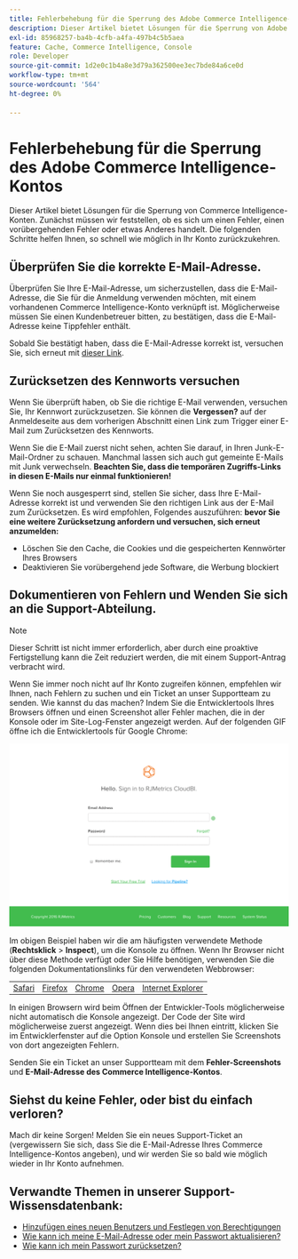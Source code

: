 ```yaml
---
title: Fehlerbehebung für die Sperrung des Adobe Commerce Intelligence-Kontos
description: Dieser Artikel bietet Lösungen für die Sperrung von Adobe Commerce Intelligence-Konten. Zunächst müssen wir feststellen, ob es sich um einen Fehler, einen vorübergehenden Fehler oder etwas Anderes handelt. Die folgenden Schritte helfen Ihnen, so schnell wie möglich in Ihr Konto zurückzukehren.
exl-id: 85968257-ba4b-4cfb-a4fa-497b4c5b5aea
feature: Cache, Commerce Intelligence, Console
role: Developer
source-git-commit: 1d2e0c1b4a8e3d79a362500ee3ec7bde84a6ce0d
workflow-type: tm+mt
source-wordcount: '564'
ht-degree: 0%

---
```


# Fehlerbehebung für die Sperrung des Adobe Commerce Intelligence-Kontos

<!--
BOB: Is this in TOC?
-->

Dieser Artikel bietet Lösungen für die Sperrung von Commerce Intelligence-Konten. Zunächst müssen wir feststellen, ob es sich um einen Fehler, einen vorübergehenden Fehler oder etwas Anderes handelt. Die folgenden Schritte helfen Ihnen, so schnell wie möglich in Ihr Konto zurückzukehren.

## Überprüfen Sie die korrekte E-Mail-Adresse.

Überprüfen Sie Ihre E-Mail-Adresse, um sicherzustellen, dass die E-Mail-Adresse, die Sie für die Anmeldung verwenden möchten, mit einem vorhandenen Commerce Intelligence-Konto verknüpft ist. Möglicherweise müssen Sie einen Kundenbetreuer bitten, zu bestätigen, dass die E-Mail-Adresse keine Tippfehler enthält.

Sobald Sie bestätigt haben, dass die E-Mail-Adresse korrekt ist, versuchen Sie, sich erneut mit [dieser Link](https://dashboard.rjmetrics.com/v2/session/create#/).

## Zurücksetzen des Kennworts versuchen

Wenn Sie überprüft haben, ob Sie die richtige E-Mail verwenden, versuchen Sie, Ihr Kennwort zurückzusetzen. Sie können die **Vergessen?** auf der Anmeldeseite aus dem vorherigen Abschnitt einen Link zum Trigger einer E-Mail zum Zurücksetzen des Kennworts.

Wenn Sie die E-Mail zuerst nicht sehen, achten Sie darauf, in Ihren Junk-E-Mail-Ordner zu schauen. Manchmal lassen sich auch gut gemeinte E-Mails mit Junk verwechseln. **Beachten Sie, dass die temporären Zugriffs-Links in diesen E-Mails nur einmal funktionieren!**

Wenn Sie noch ausgesperrt sind, stellen Sie sicher, dass Ihre E-Mail-Adresse korrekt ist und verwenden Sie den richtigen Link aus der E-Mail zum Zurücksetzen. Es wird empfohlen, Folgendes auszuführen: **bevor Sie eine weitere Zurücksetzung anfordern und versuchen, sich erneut anzumelden:**

* Löschen Sie den Cache, die Cookies und die gespeicherten Kennwörter Ihres Browsers
* Deaktivieren Sie vorübergehend jede Software, die Werbung blockiert

## Dokumentieren von Fehlern und Wenden Sie sich an die Support-Abteilung.

>[!NOTE]
>
>Dieser Schritt ist nicht immer erforderlich, aber durch eine proaktive Fertigstellung kann die Zeit reduziert werden, die mit einem Support-Antrag verbracht wird.

Wenn Sie immer noch nicht auf Ihr Konto zugreifen können, empfehlen wir Ihnen, nach Fehlern zu suchen und ein Ticket an unser Supportteam zu senden. Wie kannst du das machen? Indem Sie die Entwicklertools Ihres Browsers öffnen und einen Screenshot aller Fehler machen, die in der Konsole oder im Site-Log-Fenster angezeigt werden. Auf der folgenden GIF öffne ich die Entwicklertools für Google Chrome:

![Öffnen der Entwicklertools von Chrome.](assets/Opening_Chrome_dev_tools.gif)

Im obigen Beispiel haben wir die am häufigsten verwendete Methode (**Rechtsklick** > **Inspect**), um die Konsole zu öffnen. Wenn Ihr Browser nicht über diese Methode verfügt oder Sie Hilfe benötigen, verwenden Sie die folgenden Dokumentationslinks für den verwendeten Webbrowser:

<table>
<tbody>
<tr>
<td><a href="https://www.technipages.com/mac-os-x-enable-web-inspector-in-safari">Safari</a></td>
<td><a href="https://developer.mozilla.org/en-US/docs/Tools/Web_Console/Opening_the_Web_Console">Firefox</a></td>
<td><a href="https://developers.google.com/web/tools/chrome-devtools/?hl=en">Chrome</a></td>
<td><a href="https://www.opera.com/dragonfly/documentation/">Opera</a></td>
<td><a href="https://msdn.microsoft.com/en-us/library/gg589512(v=vs.85).aspx#OpeningTools">Internet Explorer</a></td>
</tr>
</tbody>
</table>

In einigen Browsern wird beim Öffnen der Entwickler-Tools möglicherweise nicht automatisch die Konsole angezeigt. Der Code der Site wird möglicherweise zuerst angezeigt. Wenn dies bei Ihnen eintritt, klicken Sie im Entwicklerfenster auf die Option Konsole und erstellen Sie Screenshots von dort angezeigten Fehlern.

Senden Sie ein Ticket an unser Supportteam mit dem **Fehler-Screenshots** und **E-Mail-Adresse des Commerce Intelligence-Kontos**.

## Siehst du keine Fehler, oder bist du einfach verloren?

Mach dir keine Sorgen! Melden Sie ein neues Support-Ticket an (vergewissern Sie sich, dass Sie die E-Mail-Adresse Ihres Commerce Intelligence-Kontos angeben), und wir werden Sie so bald wie möglich wieder in Ihr Konto aufnehmen.

## Verwandte Themen in unserer Support-Wissensdatenbank:

* [Hinzufügen eines neuen Benutzers und Festlegen von Berechtigungen](https://experienceleague.adobe.com/docs/commerce-business-intelligence/mbi/administrator/user-mgmt/user-management.html)
* [Wie kann ich meine E-Mail-Adresse oder mein Passwort aktualisieren?](https://experienceleague.adobe.com/docs/commerce-business-intelligence/mbi/administrator/user-mgmt/create-user.html)
* [Wie kann ich mein Passwort zurücksetzen?](https://experienceleague.adobe.com/docs/commerce-business-intelligence/mbi/administrator/user-mgmt/reset-password.html)
